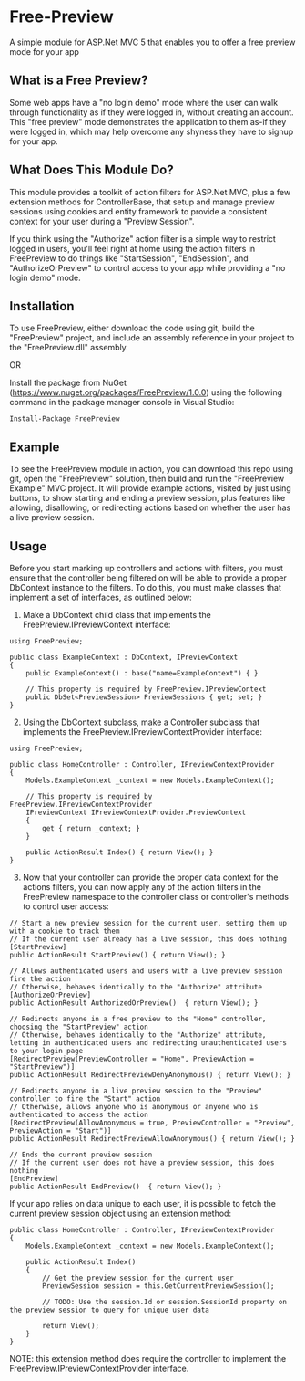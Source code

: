 Free-Preview
============

A simple module for ASP.Net MVC 5 that enables you to offer a free preview mode for your app

What is a Free Preview?
-----------------------
Some web apps have a "no login demo" mode where the user can walk through functionality as if they were logged in, without creating an account. This "free preview" mode demonstrates the application to them as-if they were logged in, which may help overcome any shyness they have to signup for your app.

What Does This Module Do?
-------------------------
This module provides a toolkit of action filters for ASP.Net MVC, plus a few extension methods for ControllerBase, that setup and manage preview sessions using cookies and entity framework to provide a consistent context for your user during a "Preview Session". 

If you think using the "Authorize" action filter is a simple way to restrict logged in users, you'll feel right at home using the action filters in FreePreview to do things like "StartSession", "EndSession", and "AuthorizeOrPreview" to control access to your app while providing a "no login demo" mode.

Installation
------------
To use FreePreview, either download the code using git, build the "FreePreview" project, and include an assembly reference in your project to the "FreePreview.dll" assembly.

OR

Install the package from NuGet (https://www.nuget.org/packages/FreePreview/1.0.0) using the following command in the package manager console in Visual Studio:

```
Install-Package FreePreview
```

Example
------------
To see the FreePreview module in action, you can download this repo using git, open the "FreePreview" solution, then build and run the "FreePreview Example" MVC project. It will provide example actions, visited by just using buttons, to show starting and ending a preview session, plus features like allowing, disallowing, or redirecting actions based on whether the user has a live preview session.

Usage
-----------
Before you start marking up controllers and actions with filters, you must ensure that the controller being filtered on will be able to provide a proper DbContext instance to the filters. To do this, you must make classes that implement a set of interfaces, as outlined below:

1) Make a DbContext child class that implements the FreePreview.IPreviewContext interface:

```CSharp
using FreePreview;

public class ExampleContext : DbContext, IPreviewContext
{
    public ExampleContext() : base("name=ExampleContext") { }

    // This property is required by FreePreview.IPreviewContext
    public DbSet<PreviewSession> PreviewSessions { get; set; }
}
```

2) Using the DbContext subclass, make a Controller subclass that implements the FreePreview.IPreviewContextProvider interface:

```CSharp
using FreePreview;

public class HomeController : Controller, IPreviewContextProvider
{
    Models.ExampleContext _context = new Models.ExampleContext();
    
    // This property is required by FreePreview.IPreviewContextProvider
    IPreviewContext IPreviewContextProvider.PreviewContext
    {
        get { return _context; }
    }
        
    public ActionResult Index() { return View(); }
}
```

3) Now that your controller can provide the proper data context for the actions filters, you can now apply any of the action filters in the FreePreview namespace to the controller class or controller's methods to control user access:

```CSharp
// Start a new preview session for the current user, setting them up with a cookie to track them
// If the current user already has a live session, this does nothing
[StartPreview]
public ActionResult StartPreview() { return View(); }

// Allows authenticated users and users with a live preview session fire the action
// Otherwise, behaves identically to the "Authorize" attribute
[AuthorizeOrPreview]
public ActionResult AuthorizedOrPreview()  { return View(); }

// Redirects anyone in a free preview to the "Home" controller, choosing the "StartPreview" action
// Otherwise, behaves identically to the "Authorize" attribute, letting in authenticated users and redirecting unauthenticated users to your login page
[RedirectPreview(PreviewController = "Home", PreviewAction = "StartPreview")]
public ActionResult RedirectPreviewDenyAnonymous() { return View(); }

// Redirects anyone in a live preview session to the "Preview" controller to fire the "Start" action
// Otherwise, allows anyone who is anonymous or anyone who is authenticated to access the action
[RedirectPreview(AllowAnonymous = true, PreviewController = "Preview", PreviewAction = "Start")]
public ActionResult RedirectPreviewAllowAnonymous() { return View(); }

// Ends the current preview session
// If the current user does not have a preview session, this does nothing
[EndPreview]
public ActionResult EndPreview()  { return View(); }
```

If your app relies on data unique to each user, it is possible to fetch the current preview session object using an extension method:

```CSharp
public class HomeController : Controller, IPreviewContextProvider
{
    Models.ExampleContext _context = new Models.ExampleContext();

    public ActionResult Index()
    {
        // Get the preview session for the current user
        PreviewSession session = this.GetCurrentPreviewSession();
        
        // TODO: Use the session.Id or session.SessionId property on the preview session to query for unique user data
        
        return View();
    }
}
```

NOTE: this extension method does require the controller to implement the FreePreview.IPreviewContextProvider interface.
